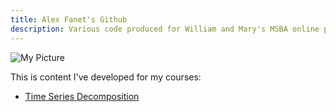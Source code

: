 ```yaml
---
title: Alex Fanet's Github
description: Various code produced for William and Mary's MSBA online program
---
```


![My Picture]()

This is content I've developed for my courses:

- [Time Series Decomposition](/timeseries/index.md)
